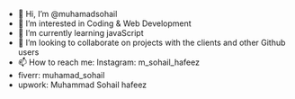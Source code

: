 - 👋 Hi, I’m @muhamadsohail
- 👀 I’m interested in Coding & Web Development
- 🌱 I’m currently learning javaScript
- 💞️ I’m looking to collaborate on projects with the clients and other Github users
- 📫 How to reach me: Instagram: m_sohail_hafeez
- fiverr: muhamad_sohail
- upwork: Muhammad Sohail hafeez
